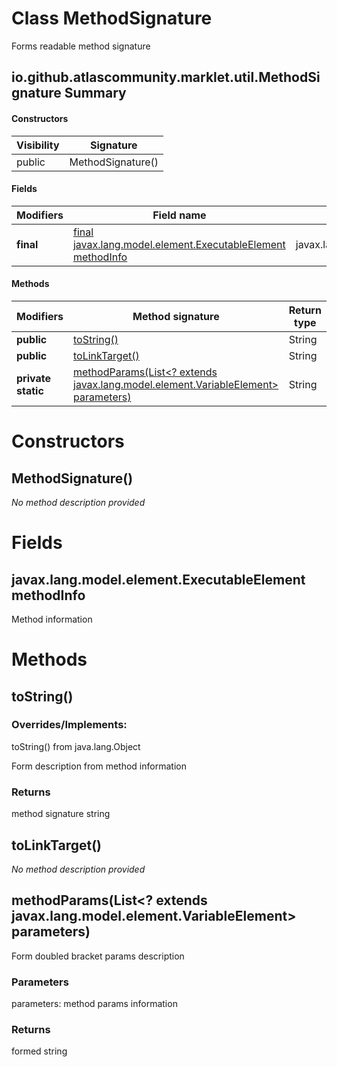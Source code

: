 Class MethodSignature
=====================
Forms readable method signature

io.github.atlascommunity.marklet.util.MethodSignature Summary
-------
#### Constructors
| Visibility | Signature         |
| ---------- | ----------------- |
| public     | MethodSignature() |
#### Fields
| Modifiers | Field name                                                                                                        | Type                                       |
| --------- | ----------------------------------------------------------------------------------------------------------------- | ------------------------------------------ |
| **final** | [final javax.lang.model.element.ExecutableElement methodInfo](#javaxlangmodelelementexecutableelement-methodinfo) | javax.lang.model.element.ExecutableElement |
#### Methods
| Modifiers          | Method signature                                                                                                                                                | Return type |
| ------------------ | --------------------------------------------------------------------------------------------------------------------------------------------------------------- | ----------- |
| **public**         | [toString()](#tostring)                                                                                                                                         | String      |
| **public**         | [toLinkTarget()](#tolinktarget)                                                                                                                                 | String      |
| **private static** | [methodParams(List<? extends javax.lang.model.element.VariableElement> parameters)](#methodparamslist?-extends-javaxlangmodelelementvariableelement-parameters) | String      |

Constructors
============
MethodSignature()
-----------------
*No method description provided*


Fields
======
javax.lang.model.element.ExecutableElement methodInfo
-----------------------------------------------------
Method information


Methods
=======
toString()
----------
### Overrides/Implements:
toString() from java.lang.Object

Form description from method information

### Returns

method signature string


toLinkTarget()
--------------
*No method description provided*


methodParams(List<? extends javax.lang.model.element.VariableElement> parameters)
---------------------------------------------------------------------------------
Form doubled bracket params description

### Parameters

parameters: method params information

### Returns

formed string


